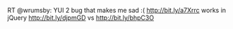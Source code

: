 <!--
id: 862793447
link: http://kevinisom.info/post/862793447/rt-wrumsby-yui-2-bug-that-makes-me-sad
slug: rt-wrumsby-yui-2-bug-that-makes-me-sad
date: Tue Jul 27 2010 09:00:42 GMT+1200 (NZST)
raw: {"blog_name":"kevinisom","id":862793447,"post_url":"http://kevinisom.info/post/862793447/rt-wrumsby-yui-2-bug-that-makes-me-sad","slug":"rt-wrumsby-yui-2-bug-that-makes-me-sad","type":"text","date":"2010-07-26 21:00:42 GMT","timestamp":1280178042,"state":"published","format":"html","reblog_key":"Jc45QMJY","tags":[],"short_url":"http://tmblr.co/Zw68YypRIxd","highlighted":[],"feed_item":"http://twitter.com/kev_nz/statuses/19600925609","from_feed_id":"650289","note_count":0,"title":null,"body":"<p>RT @wrumsby: YUI 2 bug that makes me sad :( <a href=\"http://bit.ly/a7Xrrc\" target=\"_blank\">http://bit.ly/a7Xrrc</a> works in jQuery <a href=\"http://bit.ly/djpmGD\" target=\"_blank\">http://bit.ly/djpmGD</a> vs <a href=\"http://bit.ly/bhpC3O\" target=\"_blank\">http://bit.ly/bhpC3O</a></p>"}
publish: 2010-07-027
tags: 
title: null
-->


RT @wrumsby: YUI 2 bug that makes me sad :( <http://bit.ly/a7Xrrc> works
in jQuery <http://bit.ly/djpmGD> vs <http://bit.ly/bhpC3O>


